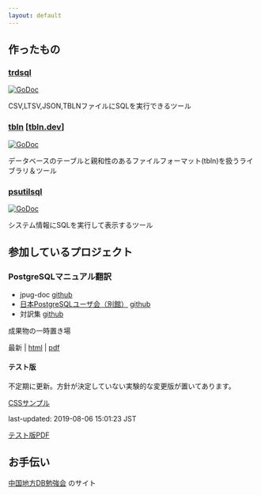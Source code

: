 ```yaml
---
layout: default
---
```


## 作ったもの

### [trdsql](https://github.com/noborus/trdsql)

[![GoDoc](https://godoc.org/github.com/noborus/trdsql?status.svg)](https://godoc.org/github.com/noborus/trdsql)

CSV,LTSV,JSON,TBLNファイルにSQLを実行できるツール

### [tbln](https://github.com/noborus/tbln) [[tbln.dev](https://tbln.dev/)]

[![GoDoc](https://godoc.org/github.com/noborus/tbln?status.svg)](https://godoc.org/github.com/noborus/tbln)

データベースのテーブルと親和性のあるファイルフォーマット(tbln)を扱うライブラリ＆ツール

### [psutilsql](https://github.com/noborus/psutilsql)

[![GoDoc](https://godoc.org/github.com/noborus/psutilsql?status.svg)](https://godoc.org/github.com/noborus/psutilsql)

システム情報にSQLを実行して表示するツール

## 参加しているプロジェクト

### PostgreSQLマニュアル翻訳

* jpug-doc [github](https://github.com/pgsql-jp/jpug-doc)
* [日本PostgreSQLユーザ会（別館）](https://pgsql-jp.github.io/) [github](https://github.com/pgsql-jp/pgsql-jp.github.io)
* 対訳集 [github](https://github.com/pgsql-jp/taiyaku)

成果物の一時置き場

最新 | [html](current/html) | [pdf](current/postgres-A4.pdf)

#### テスト版

不定期に更新。方針が決定していない実験的な変更版が置いてあります。

[CSSサンプル](css/html)

last-updated: 2019-08-06 15:01:23 JST

[テスト版PDF](test/postgres-A4.pdf)

## お手伝い

[中国地方DB勉強会](https://dbstudychugoku.github.io/) のサイト
